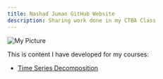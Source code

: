 ```yaml
---
title: Nashad Juman GitHub Website
description: Sharing work done in my CTBA Class
---
```


![My Picture](/pics/NJ_Office)


This is content I have developed for my courses:

- [Time Series Decomposition](/TimeSeries/index.md)


